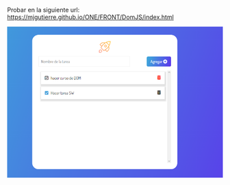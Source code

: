 Probar en la siguiente url: https://mjgutierre.github.io/ONE/FRONT/DomJS/index.html

![Funcionamiento de app](image-1.png)
